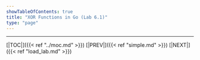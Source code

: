 ```yaml
---
showTableOfContents: true
title: "XOR Functions in Go (Lab 6.1)"
type: "page"
---
```




---
[|TOC|]({{< ref "../moc.md" >}})
[|PREV|]({{< ref "simple.md" >}})
[|NEXT|]({{< ref "load_lab.md" >}})